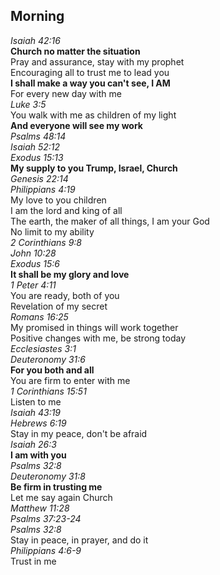 ## Morning

_Isaiah 42:16_  
**Church no matter the situation**  
Pray and assurance, stay with my prophet  
Encouraging all to trust me to lead you  
**I shall make a way you can't see, I AM**  
For every new day with me  
_Luke 3:5_  
You walk with me as children of my light  
**And everyone will see my work**  
_Psalms 48:14_  
_Isaiah 52:12_  
_Exodus 15:13_  
**My supply to you Trump, Israel, Church**  
_Genesis 22:14_  
_Philippians 4:19_  
My love to you children  
I am the lord and king of all  
The earth, the maker of all things, I am your God  
No limit to my ability  
_2 Corinthians 9:8_  
_John 10:28_  
_Exodus 15:6_  
**It shall be my glory and love**  
_1 Peter 4:11_  
You are ready, both of you  
Revelation of my secret  
_Romans 16:25_  
My promised in things will work together  
Positive changes with me, be strong today  
_Ecclesiastes 3:1_  
_Deuteronomy 31:6_  
**For you both and all**  
You are firm to enter with me  
_1 Corinthians 15:51_  
Listen to me  
_Isaiah 43:19_  
_Hebrews 6:19_  
Stay in my peace, don't be afraid  
_Isaiah 26:3_  
**I am with you**  
_Psalms 32:8_  
_Deuteronomy 31:8_  
**Be firm in trusting me**  
Let me say again Church  
_Matthew 11:28_  
_Psalms 37:23-24_  
_Psalms 32:8_  
Stay in peace, in prayer, and do it  
_Philippians 4:6-9_  
Trust in me  

